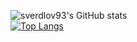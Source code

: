 ![sverdlov93's GitHub stats](https://github-readme-stats.vercel.app/api?username=sverdlov93&show_icons=true&theme=dark&hide=stars)
<br>
[![Top Langs](https://github-readme-stats.vercel.app/api/top-langs/?username=sverdlov93)](https://github.com/anuraghazra/github-readme-stats)
